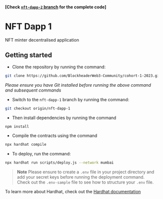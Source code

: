**[Check [`nft-dapp-2` branch](https://github.com/BlockheaderWeb3-Community/cohort-1-2023/tree/nft-dapp-2) for the complete code]**

# NFT Dapp 1

NFT minter decentralised application

## Getting started

- Clone the repository by running the command:
```bash
git clone https://github.com/BlockheaderWeb3-Community/cohort-1-2023.git
```
_Please ensure you have Git installed before running the above command and subsequent commands_

- Switch to the `nft-dapp-1` branch by running the command: 

```bash
git checkout origin/nft-dapp-1
```
- Then install dependencies by running the command 

```bash
npm install 
```

- Compile the contracts using the command
````bash
npx hardhat compile
````

- To deploy, run the command:

```bash
npx hardhat run scripts/deploy.js --network mumbai


```

> **Note** Please ensure to create a `.env` file in your project directory and add your secret keys before running the deployment command. Check out the `.env-sample` file to see how to structure your `.env` file.


To learn more about Hardhat, check out the [Hardhat documentation](https://hardhat.org/hardhat-runner/docs/getting-started)
